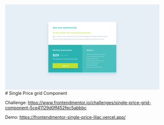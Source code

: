 <img src="./preview.png">
<br/>
# Single Price grid Component

Challenge: https://www.frontendmentor.io/challenges/single-price-grid-component-5ce41129d0ff452fec5abbbc

Demo: https://frontendmentor-single-price-lilac.vercel.app/
